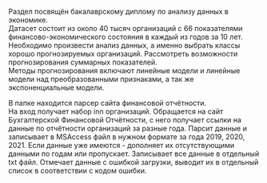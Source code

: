 Раздел посвящён бакалаврскому диплому по анализу данных в экономике. \
Датасет состоит из около 40 тысяч организаций с 66 показателями финансово-экономического состояния в каждый из годов за 10 лет.\
Необходимо произвести анализ данных, а именно выбрать классы хорошо прогнозируемых организаций. Рассмотреть возможности прогнозирования суммарных показателей. \
Методы прогнозирования включают линейные модели и линейные модели над преобразованными признаками, а так же экспоненциальные модели.

В папке находится парсер сайта финансовой отчётности.\
На вход получает набор inn организаций. Обращается на сайт Бухгалтерской Финансовой Отчётности, с него получает ссылки на данные по отчётности организаций за разные года. Парсит данные и записывает в MSAccess файл в нужном формате за года 2019, 2020, 2021. Если данные уже имеются - дополняет их отсутствующими данными по годам или пропускает. Записывает все данные в отдельный txt файл. Отмечает данные с ошибкой загрузки, выводит их в отдельный список в соответствии с кодом ошибки.
